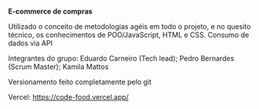 

**E-commerce de compras**


Utilizado o conceito de metodologias agéis em todo o projeto, e no quesito técnico, os conhecimentos de POO/JavaScript, HTML e CSS. Consumo de dados via API 


Integrantes do grupo: Eduardo Carneiro (Tech lead); Pedro Bernardes (Scrum Master); Kamila Mattos 


Versionamento feito completamente pelo git


Vercel: https://code-food.vercel.app/
